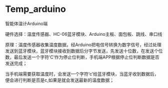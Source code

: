 # Temp_arduino
智能体温计Arduino端

硬件选择：温度传感器、HC-06蓝牙模块、Arduino主板、面包板、跳线、串口线

原理：温度传感器收集温度数据，经Arduino把电信号转换为数字信号，经过处理发送到蓝牙模块，蓝牙模块接收到数据后分字节发送，先发送十位数，在发送个位数，最后发送一个字符‘C’作为停止位判断，手机端APP根据停止位判断数据是否发送完成；

当手机端需要获取温度时，会发送一个字符‘c’给蓝牙模块，当蓝牙收到数据后，便会进行判断是否是c,如果是就会发送最新的温度数据；


